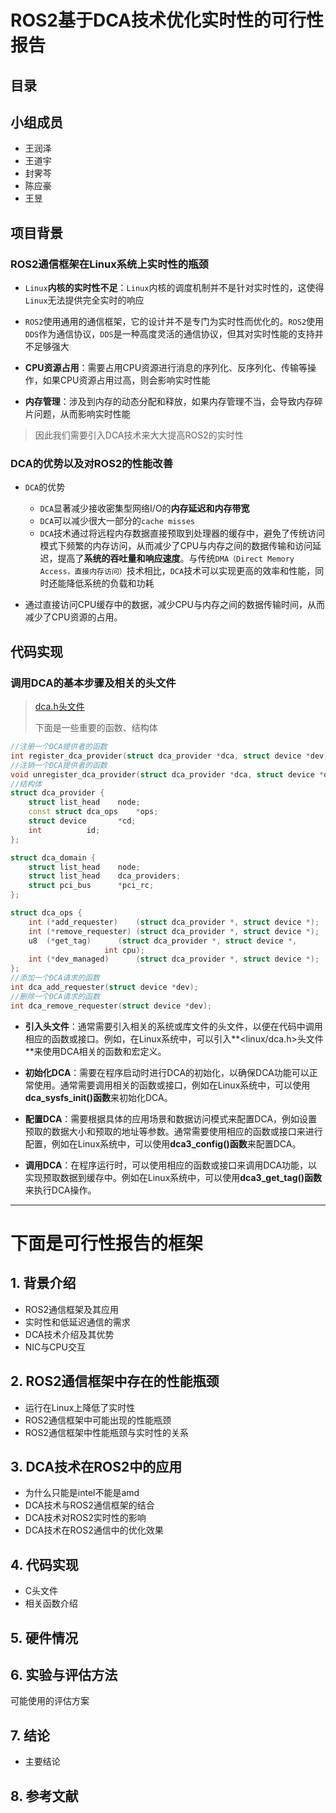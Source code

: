 # ROS2基于DCA技术优化实时性的可行性报告

## 目录

## 小组成员
* 王润泽
* 王道宇
* 封霁芩
* 陈应豪
* 王昱
## 项目背景
### ROS2通信框架在Linux系统上实时性的瓶颈
* `Linux`**内核的实时性不足**：`Linux`内核的调度机制并不是针对实时性的，这使得`Linux`无法提供完全实时的响应
* `ROS2`使用通用的通信框架，它的设计并不是专门为实时性而优化的。`ROS2`使用`DDS`作为通信协议，`DDS`是一种高度灵活的通信协议，但其对实时性能的支持并不足够强大

* **CPU资源占用**：需要占用CPU资源进行消息的序列化、反序列化、传输等操作，如果CPU资源占用过高，则会影响实时性能
* **内存管理**：涉及到内存的动态分配和释放，如果内存管理不当，会导致内存碎片问题，从而影响实时性能

> 因此我们需要引入DCA技术来大大提高ROS2的实时性

### DCA的优势以及对ROS2的性能改善
* `DCA`的优势
  * `DCA`显著减少接收密集型网络I/O的**内存延迟和内存带宽**
  * `DCA`可以减少很大一部分的`cache misses`
  * `DCA`技术通过将远程内存数据直接预取到处理器的缓存中，避免了传统访问模式下频繁的内存访问，从而减少了CPU与内存之间的数据传输和访问延迟，提高了**系统的吞吐量和响应速度**。与传统`DMA（Direct Memory Access，直接内存访问）`技术相比，`DCA`技术可以实现更高的效率和性能，同时还能降低系统的负载和功耗

* 通过直接访问CPU缓存中的数据，减少CPU与内存之间的数据传输时间，从而减少了CPU资源的占用。



## 代码实现

### 调用DCA的基本步骤及相关的头文件
>  [dca.h头文件](https://github.com/torvalds/linux/blob/master/include/linux/dca.h)
>
>  下面是一些重要的函数、结构体

```C++
//注册一个DCA提供者的函数
int register_dca_provider(struct dca_provider *dca, struct device *dev);
//注销一个DCA提供者的函数
void unregister_dca_provider(struct dca_provider *dca, struct device *dev);
//结构体
struct dca_provider {
	struct list_head	node;
	const struct dca_ops	*ops;
	struct device 		*cd;
	int			 id;
};

struct dca_domain {
	struct list_head	node;
	struct list_head	dca_providers;
	struct pci_bus		*pci_rc;
};

struct dca_ops {
	int	(*add_requester)    (struct dca_provider *, struct device *);
	int	(*remove_requester) (struct dca_provider *, struct device *);
	u8	(*get_tag)	    (struct dca_provider *, struct device *,
				     int cpu);
	int	(*dev_managed)      (struct dca_provider *, struct device *);
};
//添加一个DCA请求的函数
int dca_add_requester(struct device *dev);
//删除一个DCA请求的函数
int dca_remove_requester(struct device *dev);
```

* **引入头文件**：通常需要引入相关的系统或库文件的头文件，以便在代码中调用相应的函数或接口。例如，在Linux系统中，可以引入**<linux/dca.h>头文件**来使用DCA相关的函数和宏定义。

* **初始化DCA**：需要在程序启动时进行DCA的初始化，以确保DCA功能可以正常使用。通常需要调用相关的函数或接口，例如在Linux系统中，可以使用**dca_sysfs_init()函数**来初始化DCA。

* **配置DCA**：需要根据具体的应用场景和数据访问模式来配置DCA，例如设置预取的数据大小和预取的地址等参数。通常需要使用相应的函数或接口来进行配置，例如在Linux系统中，可以使用**dca3_config()函数**来配置DCA。

* **调用DCA**：在程序运行时，可以使用相应的函数或接口来调用DCA功能，以实现预取数据到缓存中。例如在Linux系统中，可以使用**dca3_get_tag()函数**来执行DCA操作。




***
# 下面是可行性报告的框架
## 1. 背景介绍
- ROS2通信框架及其应用
- 实时性和低延迟通信的需求
- DCA技术介绍及其优势
- NIC与CPU交互

## 2. ROS2通信框架中存在的性能瓶颈
- 运行在Linux上降低了实时性
- ROS2通信框架中可能出现的性能瓶颈
- ROS2通信框架中性能瓶颈与实时性的关系

## 3. DCA技术在ROS2中的应用
- 为什么只能是intel不能是amd
- DCA技术与ROS2通信框架的结合
- DCA技术对ROS2实时性的影响
- DCA技术在ROS2通信中的优化效果
## 4. 代码实现
- C头文件
- 相关函数介绍 

## 5. 硬件情况
## 6. 实验与评估方法
可能使用的评估方案
## 7. 结论
- 主要结论

## 8. 参考文献
